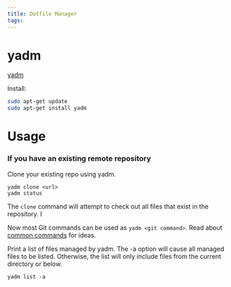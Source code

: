 ```yaml
---
title: Dotfile Manager
tags:
---
```




# yadm

[yadm](https://yadm.io/docs/overview)

Install:

```bash
sudo apt-get update
sudo apt-get install yadm
```

# Usage

### If you have an existing remote repository

Clone your existing repo using yadm.

```
yadm clone <url>
yadm status
```

The `clone` command will attempt to check out all files that exist in the repository. I

Now most Git commands can be used as `yadm <git command>`. Read about [common commands](https://yadm.io/docs/common_commands) for ideas.



Print  a list of files managed by yadm.  The -a option will cause all managed files to be listed.  Otherwise, the list will only include files from the current directory or below.

```
yadm list -a
```



```
```


